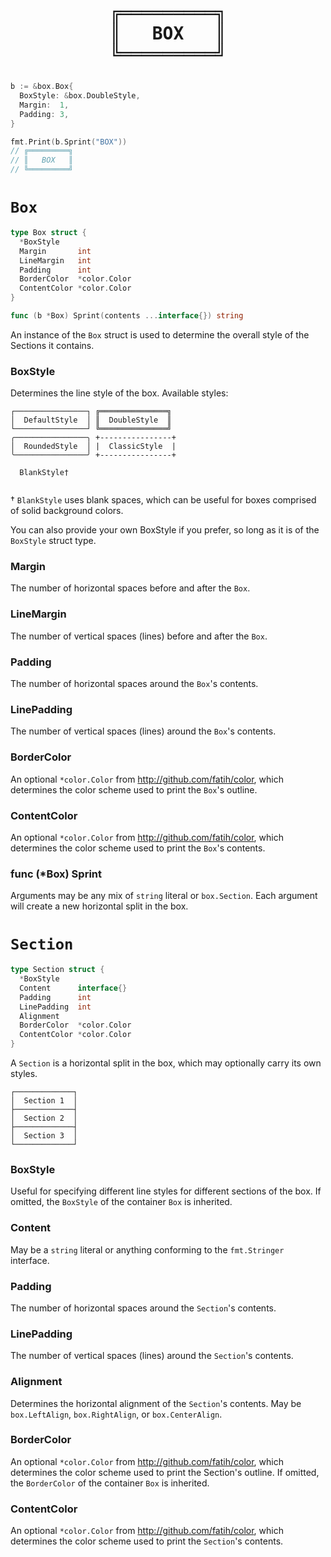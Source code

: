 <h1 align="center">
<pre>
╔═════════╗
║   BOX   ║
╚═════════╝</pre>
</h1>

```go
b := &box.Box{
  BoxStyle: &box.DoubleStyle,
  Margin:  1,
  Padding: 3,
}

fmt.Print(b.Sprint("BOX"))
// ╔═════════╗
// ║   BOX   ║
// ╚═════════╝
```

# `Box`

```go
type Box struct {
  *BoxStyle
  Margin       int
  LineMargin   int
  Padding      int
  BorderColor  *color.Color
  ContentColor *color.Color
}

func (b *Box) Sprint(contents ...interface{}) string
```

An instance of the `Box` struct is used to determine the overall
style of the Sections it contains.

### BoxStyle

Determines the line style of the box. Available styles:

```
┌────────────────┐ ╔═══════════════╗
│  DefaultStyle  │ ║  DoubleStyle  ║
└────────────────┘ ╚═══════════════╝
╭────────────────╮ +----------------+
│  RoundedStyle  │ |  ClassicStyle  |
╰────────────────╯ +----------------+
                
  BlankStyle†   
                
```

† `BlankStyle` uses blank spaces, which can be useful for
boxes comprised of solid background colors.

You can also provide your own BoxStyle if you prefer, so
long as it is of the `BoxStyle` struct type.

### Margin

The number of horizontal spaces before and after the `Box`.

### LineMargin

The number of vertical spaces (lines) before and after the `Box`.

### Padding

The number of horizontal spaces around the `Box`'s contents.

### LinePadding

The number of vertical spaces (lines) around the `Box`'s contents.

### BorderColor

An optional `*color.Color` from http://github.com/fatih/color, which
determines the color scheme used to print the `Box`'s outline.

### ContentColor

An optional `*color.Color` from http://github.com/fatih/color, which
determines the color scheme used to print the `Box`'s contents.

### func (*Box) Sprint

Arguments may be any mix of `string` literal or `box.Section`. Each argument
will create a new horizontal split in the box.

# `Section`

```go
type Section struct {
  *BoxStyle
  Content      interface{}
  Padding      int
  LinePadding  int
  Alignment
  BorderColor  *color.Color
  ContentColor *color.Color
}
```

A `Section` is a horizontal split in the box, which may optionally
carry its own styles.

```
┌─────────────┐
│  Section 1  │
├─────────────┤
│  Section 2  │
├─────────────┤
│  Section 3  │
└─────────────┘
```

### BoxStyle

Useful for specifying different line styles for different sections
of the box. If omitted, the `BoxStyle` of the container `Box` is inherited.

### Content

May be a `string` literal or anything conforming to the `fmt.Stringer` interface.

### Padding

The number of horizontal spaces around the `Section`'s contents.

### LinePadding

The number of vertical spaces (lines) around the `Section`'s contents.

### Alignment

Determines the horizontal alignment of the `Section`'s contents. May be
`box.LeftAlign`, `box.RightAlign`, or `box.CenterAlign`.

### BorderColor

An optional `*color.Color` from http://github.com/fatih/color, which
determines the color scheme used to print the Section's outline. If
omitted, the `BorderColor` of the container `Box` is inherited.

### ContentColor

An optional `*color.Color` from http://github.com/fatih/color, which
determines the color scheme used to print the `Section`'s contents.

